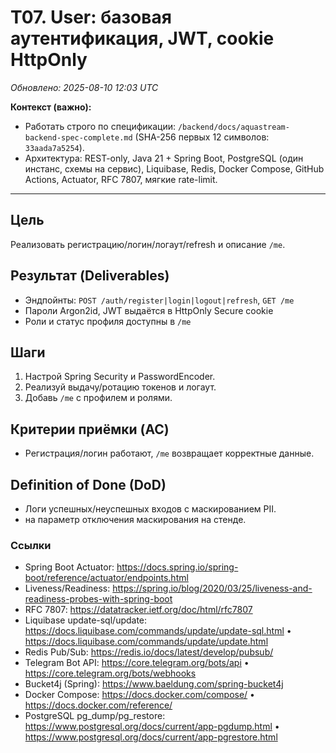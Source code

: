 # T07. User: базовая аутентификация, JWT, cookie HttpOnly

_Обновлено: 2025-08-10 12:03 UTC_

**Контекст (важно):**
- Работать строго по спецификации: `/backend/docs/aquastream-backend-spec-complete.md` (SHA-256 первых 12 символов: `33aada7a5254`). 
- Архитектура: REST-only, Java 21 + Spring Boot, PostgreSQL (один инстанс, схемы на сервис), Liquibase, Redis, Docker Compose, GitHub Actions, Actuator, RFC 7807, мягкие rate-limit.

---

## Цель
Реализовать регистрацию/логин/логаут/refresh и описание `/me`.

## Результат (Deliverables)
- Эндпойнты: `POST /auth/register|login|logout|refresh`, `GET /me`
- Пароли Argon2id, JWT выдаётся в HttpOnly Secure cookie
- Роли и статус профиля доступны в `/me`

## Шаги
1. Настрой Spring Security и PasswordEncoder.
2. Реализуй выдачу/ротацию токенов и логаут.
3. Добавь `/me` c профилем и ролями.

## Критерии приёмки (AC)
- Регистрация/логин работают, `/me` возвращает корректные данные.

## Definition of Done (DoD)
- Логи успешных/неуспешных входов с маскированием PII.
- на параметр отключения маскирования на стенде.


### Ссылки
- Spring Boot Actuator: https://docs.spring.io/spring-boot/reference/actuator/endpoints.html
- Liveness/Readiness: https://spring.io/blog/2020/03/25/liveness-and-readiness-probes-with-spring-boot
- RFC 7807: https://datatracker.ietf.org/doc/html/rfc7807
- Liquibase update-sql/update: https://docs.liquibase.com/commands/update/update-sql.html • https://docs.liquibase.com/commands/update/update.html
- Redis Pub/Sub: https://redis.io/docs/latest/develop/pubsub/
- Telegram Bot API: https://core.telegram.org/bots/api • https://core.telegram.org/bots/webhooks
- Bucket4j (Spring): https://www.baeldung.com/spring-bucket4j
- Docker Compose: https://docs.docker.com/compose/ • https://docs.docker.com/reference/
- PostgreSQL pg_dump/pg_restore: https://www.postgresql.org/docs/current/app-pgdump.html • https://www.postgresql.org/docs/current/app-pgrestore.html
